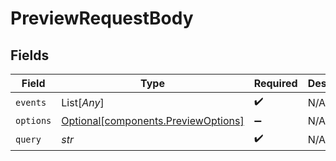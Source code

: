 # PreviewRequestBody


## Fields

| Field                                                                        | Type                                                                         | Required                                                                     | Description                                                                  |
| ---------------------------------------------------------------------------- | ---------------------------------------------------------------------------- | ---------------------------------------------------------------------------- | ---------------------------------------------------------------------------- |
| `events`                                                                     | List[*Any*]                                                                  | :heavy_check_mark:                                                           | N/A                                                                          |
| `options`                                                                    | [Optional[components.PreviewOptions]](../../models/shared/previewoptions.md) | :heavy_minus_sign:                                                           | N/A                                                                          |
| `query`                                                                      | *str*                                                                        | :heavy_check_mark:                                                           | N/A                                                                          |